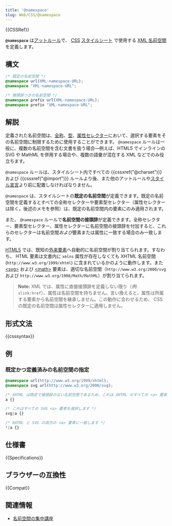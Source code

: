 ```yaml
---
title: '@namespace'
slug: Web/CSS/@namespace
---
```


{{CSSRef}}

**`@namespace`** は[アットルール](/ja/docs/Web/CSS/At-rule)で、
[CSS](/ja/docs/Glossary/CSS) [スタイルシート](/ja/docs/Web/API/StyleSheet) で使用する [XML 名前空間](/ja/docs/Namespaces)を定義します。

## 構文

```css
/* 既定の名前空間 */
@namespace url(XML-namespace-URL);
@namespace "XML-namespace-URL";

/* 接頭辞つきの名前空間 */
@namespace prefix url(XML-namespace-URL);
@namespace prefix "XML-namespace-URL";
```

## 解説

定義された名前空間は、[全称](/ja/docs/Web/CSS/Universal_selectors)、[型](/ja/docs/Web/CSS/Type_selectors)、[属性](/ja/docs/Web/CSS/Attribute_selectors)[セレクター](/ja/docs/Learn/CSS/Building_blocks/Selectors)において、選択する要素をその名前空間に制限するために使用することができます。 `@namespace` ルールは一般に、複数の名前空間を含む文書を扱う場合—例えば、HTML5 でインラインの SVG や MathML を併用する場合や、複数の語彙が混在する XML などでのみ役立ちます。

`@namespace` ルールは、スタイルシート内ですべての {{cssxref("@charset")}} および {{cssxref("@import")}} ルールより後、また他のアットルールや[スタイル宣言](/ja/docs/Web/API/CSSStyleDeclaration)より前に配置しなければなりません。

`@namespace` は、スタイルシートの**既定の名前空間**が定義できます。既定の名前空間を定義するとすべての全称セレクターや要素型セレクター（属性セレクターは除く。後述のメモを参照）は、既定の名前空間内の要素にのみ適用されます。

また、 `@namespace` ルールで**名前空間の接頭辞**が定義できます。全称セレクター、要素型セレクター、属性セレクターに名前空間の接頭辞を付加すると、これらのセレクターは名前空間*および*要素または属性に一致する場合のみ一致します。

[HTML5](/ja/docs/Glossary/HTML5) では、既知の[外来要素](https://html.spec.whatwg.org/#foreign-elements)へ自動的に名前空間が割り当てられます。すなわち、 HTML 要素は文書内に `xmlns` 属性が存在しなくても XHTML 名前空間 (`http://www.w3.org/1999/xhtml`) に含まれているかのように動作します。また [\<svg>](/ja/docs/Web/SVG/Element/svg) および [\<math>](/ja/docs/Web/MathML/Element/math) 要素は、適切な名前空間（`http://www.w3.org/2000/svg` および `http://www.w3.org/1998/Math/MathML`）が割り当てられます。

> **Note:** XML では、属性に直接接頭辞を定義しない限り（*例*: `xlink:href`）、属性は名前空間を持ちません。言い換えると、属性は所属する要素から名前空間を継承しません。この動作に合わせるため、 CSS の既定の名前空間は属性セレクターに適用しません。

## 形式文法

{{csssyntax}}

## 例

### 既定かつ定義済みの名前空間の指定

```css
@namespace url(http://www.w3.org/1999/xhtml);
@namespace svg url(http://www.w3.org/2000/svg);

/* XHTML は既定で接頭辞のない名前空間であるため、これは XHTML のすべての <a> 要素を選択します */
a {}

/* これはすべての SVG <a> 要素を選択します */
svg|a {}

/* XHTML と SVG の両方の <a> 要素に一致します */
*|a {}
```

## 仕様書

{{Specifications}}

## ブラウザーの互換性

{{Compat}}

## 関連情報

- [名前空間の集中講座](/ja/docs/Web/SVG/Namespaces_Crash_Course)
